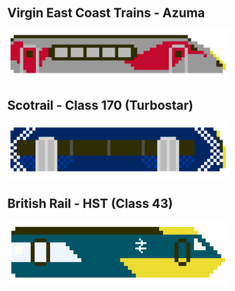 <!-- ---
layout: page
title: Pixel Trains
permalink: /Pixel-Trains/
--- -->

# Virgin East Coast Trains - Azuma
![Virgin Azuma Train](/images/VirginAzuma.png "Virgin Azuma Train")

# Scotrail - Class 170 (Turbostar)
![Scotrail - Class 170 (Turbostar)](/images/Scotrail170Saltire.png "Scotrail - Class 170 (Turbostar)")

# British Rail - HST (Class 43)
![British Rail - HST (Class 43)](/images/BritishRailHST.png "British Rail - HST (Class 43)")
